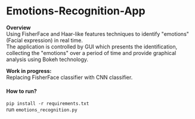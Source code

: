 # Emotions-Recognition-App
**Overview**<br/>
Using FisherFace and Haar-like features techniques to identify "emotions" (Facial expression) in real time.<br/> 
The application is controlled by GUI which presents the identification, collecting the "emotions" over a period of time and provide graphical analysis using Bokeh technology.<br/>

**Work in progress:**<br/>                                                                                                                  Replacing FisherFace classifier with CNN classifier.<br/>                                                                                                                
#### How to run?<br/>
`pip install -r requirements.txt`<br/>
run `emotions_recognition.py`
